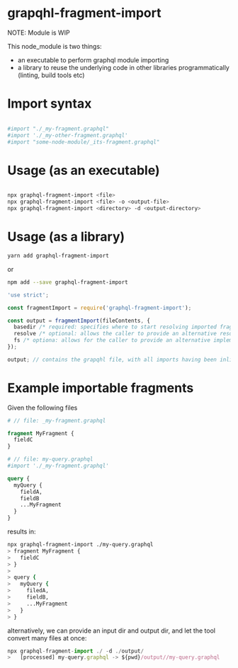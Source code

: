 # grapqhl-fragment-import

NOTE: Module is WIP

This node_module is two things:

* an executable to perform graphql module importing
* a library to reuse the underlying code in other libraries programmatically (linting, build tools etc)


# Import syntax


```graphql

#import "./_my-fragment.graphql"
#import './_my-other-fragment.graphql'
#import "some-node-module/_its-fragment.graphql"
```


# Usage (as an executable)
```sh

npx graphql-fragment-import <file>
npx graphql-fragment-import <file> -o <output-file>
npx graphql-fragment-import <directory> -d <output-directory>
```

# Usage (as a library)


```sh
yarn add graphql-fragment-import
```

or

```sh
npm add --save graphql-fragment-import
```

```js
'use strict';

const fragmentImport = require('graphql-fragment-import');

const output = fragmentImport(fileContents, {
  basedir /* required: specifies where to start resolving imported fragments from */,
  resolve /* optional: allows the caller to provide an alternative resolution algorithm */,
  fs /* optiona: allows for the caller to provide an alternative implementation of node's fs module */
});

output; // contains the grapqhl file, with all imports having been inlined
```

# Example importable fragments

Given the following files

```graphql
# // file: _my-fragment.graphql

fragment MyFragment {
  fieldC
}
```

```graphql
# // file: my-query.graphql
#import './_my-fragment.graphql'

query {
  myQuery {
    fieldA,
    fieldB
    ...MyFragment
  }
}
```

results in:

```sh
npx graphql-fragment-import ./my-query.graphql
> fragment MyFragment {
>   fieldC
> }
>
> query {
>   myQuery {
>     filedA,
>     fieldB,
>     ...MyFragment
>   }
> }
```
alternatively, we can provide an input dir and output dir, and let the tool convert many files at once:

```js
npx graphql-fragment-import ./ -d ./output/
>   [processed] my-query.graphql -> ${pwd}/output//my-query.graphql
```